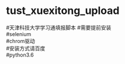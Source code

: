 # tust_xuexitong_upload
#天津科技大学学习通填报脚本
#需要提前安装<br />
#selenium<br />
#chrom驱动<br />
#安装方式请百度<br />
#python3.6
